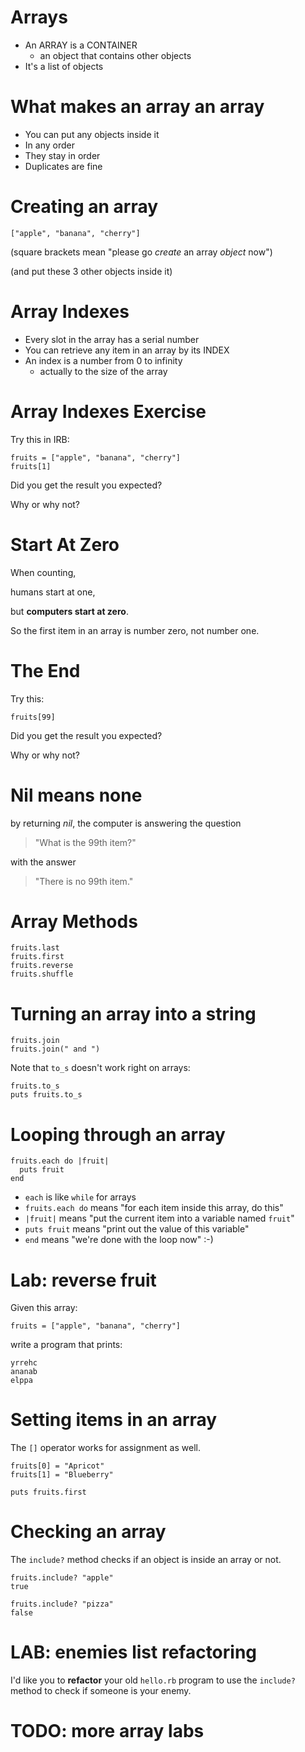 # Arrays

* An ARRAY is a CONTAINER
  * an object that contains other objects
* It's a list of objects

# What makes an array an array

* You can put any objects inside it
* In any order
* They stay in order
* Duplicates are fine

# Creating an array

    ["apple", "banana", "cherry"]

(square brackets mean "please go *create* an array *object* now")

(and put these 3 other objects inside it)

# Array Indexes

* Every slot in the array has a serial number
* You can retrieve any item in an array by its INDEX
* An index is a number from 0 to infinity
  * actually to the size of the array

# Array Indexes Exercise

Try this in IRB:

    fruits = ["apple", "banana", "cherry"]
    fruits[1]

Did you get the result you expected?

Why or why not?

# Start At Zero

When counting,

humans start at one,

but **computers start at zero**.

So the first item in an array is number zero, not number one.

# The End

Try this:

    fruits[99]

Did you get the result you expected?

Why or why not?

# Nil means none

by returning *nil*, the computer is answering the question

> "What is the 99th item?"

with the answer

> "There is no 99th item."

# Array Methods

    fruits.last
    fruits.first
    fruits.reverse
    fruits.shuffle

# Turning an array into a string

    fruits.join
    fruits.join(" and ")

Note that `to_s` doesn't work right on arrays:

    fruits.to_s
    puts fruits.to_s

# Looping through an array

    fruits.each do |fruit|
      puts fruit
    end

* `each` is like `while` for arrays
* `fruits.each do` means "for each item inside this array, do this"
* `|fruit|` means "put the current item into a variable named `fruit`"
* `puts fruit` means "print out the value of this variable"
* `end` means "we're done with the loop now" :-)

# Lab: reverse fruit

Given this array:

    fruits = ["apple", "banana", "cherry"]

write a program that prints:

    yrrehc
    ananab
    elppa

# Setting items in an array

The `[]` operator works for assignment as well.

    fruits[0] = "Apricot"
    fruits[1] = "Blueberry"

    puts fruits.first

# Checking an array

The `include?` method checks if an object is inside an array or not.

    fruits.include? "apple"
    true

    fruits.include? "pizza"
    false

# LAB: enemies list refactoring

I'd like you to **refactor** your old `hello.rb` program to use the `include?` method to check if someone is your enemy.

# TODO: more array labs





